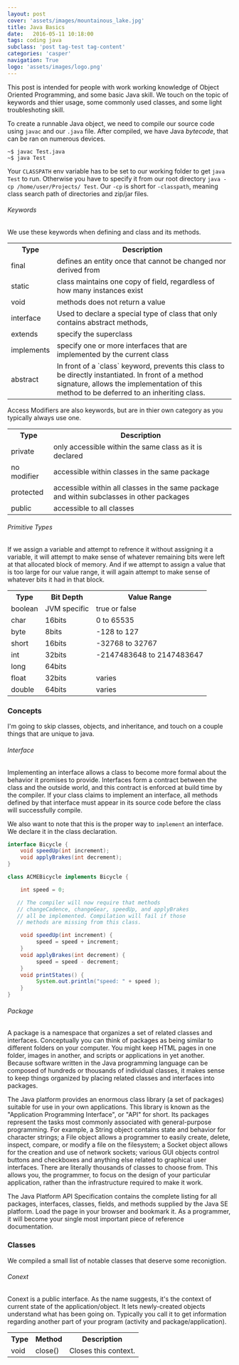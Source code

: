 ```yaml
---
layout: post
cover: 'assets/images/mountainous_lake.jpg'
title: Java Basics
date:   2016-05-11 10:18:00
tags: coding java
subclass: 'post tag-test tag-content'
categories: 'casper'
navigation: True
logo: 'assets/images/logo.png'
---
```


This post is intended for people with work working knowledge of Object Oriented Programming, and some basic Java skill. We touch on the topic of keywords and thier usage, some commonly used classes, and some light troubleshoting skill.

To create a runnable Java object, we need to compile our source code using `javac` and our `.java` file. After compiled, we have Java _bytecode_, that can be ran on numerous devices. 

````
~$ javac Test.java
~$ java Test
````

Your `CLASSPATH` env variable has to be set to our working folder to get `java Test` to run. Otherwise you have to specify it from our root directory `java -cp /home/user/Projects/ Test`. Our `-cp` is short for `-classpath`, meaning class search path of directories and zip/jar files.

###### Keywords

We use these keywords when defining and class and its methods. 

<table>
  <tr>
    <th>Type</th>
    <th>Description</th>
  </tr>
  <tr>
    <td>final</td>
    <td>defines an entity once that cannot be changed nor derived from</td>
  </tr>
  <tr>
    <td>static</td>
    <td>class maintains one copy of field, regardless of how many instances exist</td>
  </tr>
  <tr>
    <td>void</td>
    <td>methods does not return a value</td>
  </tr>
  <tr>
    <td>interface</td>
    <td>Used to declare a special type of class that only contains abstract methods,</td>
  </tr>
  <tr>
    <td>extends</td>
    <td>specify the superclass</td>
  </tr>
  <tr>
    <td>implements</td>
    <td>specify one or more interfaces that are implemented by the current class</td>
  </tr>
  <tr>
    <td>abstract</td>
    <td>In front of a `class` keyword, prevents this class to be directly instantiated. In front of a method signature, allows the implementation of this method to be deferred to an inheriting class.</td>
  </tr>
</table>


Access Modifiers are also keywords, but are in thier own category as you typically always use one.

<table>
  <tr>
    <th>Type</th>
    <th>Description</th>
  </tr>
  <tr>
    <td>private</td>
    <td>only accessible within the same class as it is declared</td>
  </tr>
  <tr>
    <td>no modifier</td>
    <td>accessible within classes in the same package</td>
  </tr>
  <tr>
    <td>protected</td>
    <td>accessible within all classes in the same package and within subclasses in other packages</td>
  </tr>
  <tr>
    <td>public</td>
    <td>accessible to all classes</td>
  </tr>
</table>

###### Primitive Types

If we assign a variable and attempt to refrence it without assigning it a variable, it will attempt to make sense of whatever remaining bits were left at that allocated block of memory. And if we attempt to assign a value that is too large for our value range, it will again attempt to make sense of whatever bits it had in that block.

<table style="width:100%">
  <tr>
    <th>Type</th>
    <th>Bit Depth</th> 
    <th>Value Range</th>
  </tr>
  <tr>
    <td>boolean</td>
    <td>JVM specific</td> 
    <td>true or false</td>
  </tr>
  <tr>
    <td>char</td>
    <td>16bits</td> 
    <td>0 to 65535</td>
  </tr>
  <tr>
    <td>byte</td>
    <td>8bits</td> 
    <td>-128 to 127</td>
  </tr>
  <tr>
    <td>short</td>
    <td>16bits</td> 
    <td>-32768 to 32767</td>
  </tr>
  <tr>
    <td>int</td>
    <td>32bits</td> 
    <td>-2147483648 to 2147483647</td>
  </tr>
  <tr>
    <td>long</td>
    <td>64bits</td> 
    <td></td>
  </tr>
  <tr>
    <td>float</td>
    <td>32bits</td> 
    <td>varies</td>
  </tr>
  <tr>
    <td>double</td>
    <td>64bits</td> 
    <td>varies</td>
  </tr>
</table>


### Concepts

I'm going to skip classes, objects, and inheritance, and touch on a couple things that are unique to java.

###### Interface

Implementing an interface allows a class to become more formal about the behavior it promises to provide. Interfaces form a contract between the class and the outside world, and this contract is enforced at build time by the compiler. If your class claims to implement an interface, all methods defined by that interface must appear in its source code before the class will successfully compile.

We also want to note that this is the proper way to `implement` an interface. We declare it in the class declaration.

````java
interface Bicycle {
    void speedUp(int increment);
    void applyBrakes(int decrement);
}

class ACMEBicycle implements Bicycle {

    int speed = 0;

   // The compiler will now require that methods
   // changeCadence, changeGear, speedUp, and applyBrakes
   // all be implemented. Compilation will fail if those
   // methods are missing from this class.

    void speedUp(int increment) {
         speed = speed + increment;   
    }
    void applyBrakes(int decrement) {
         speed = speed - decrement;
    }
    void printStates() {
         System.out.println("speed: " + speed );
    }
}

````

###### Package

A package is a namespace that organizes a set of related classes and interfaces. Conceptually you can think of packages as being similar to different folders on your computer. You might keep HTML pages in one folder, images in another, and scripts or applications in yet another. Because software written in the Java programming language can be composed of hundreds or thousands of individual classes, it makes sense to keep things organized by placing related classes and interfaces into packages.

The Java platform provides an enormous class library (a set of packages) suitable for use in your own applications. This library is known as the "Application Programming Interface", or "API" for short. Its packages represent the tasks most commonly associated with general-purpose programming. For example, a String object contains state and behavior for character strings; a File object allows a programmer to easily create, delete, inspect, compare, or modify a file on the filesystem; a Socket object allows for the creation and use of network sockets; various GUI objects control buttons and checkboxes and anything else related to graphical user interfaces. There are literally thousands of classes to choose from. This allows you, the programmer, to focus on the design of your particular application, rather than the infrastructure required to make it work.

The Java Platform API Specification contains the complete listing for all packages, interfaces, classes, fields, and methods supplied by the Java SE platform. Load the page in your browser and bookmark it. As a programmer, it will become your single most important piece of reference documentation.


### Classes

We compiled a small list of notable classes that deserve some reconigtion.

###### Conext

Conext is a public interface. As the name suggests, it's the context of current state of the application/object. It lets newly-created objects understand what has been going on. Typically you call it to get information regarding another part of your program (activity and package/application).


<table style="width:100%">
  <tr>
    <th>Type</th>
    <th>Method</th> 
    <th>Description</th>
  </tr>
  <tr>
    <td>void</td>
    <td>close()</td> 
    <td>Closes this context.</td>
  </tr>
</table>

















